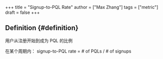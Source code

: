 +++
title = "Signup-to-PQL Rate"
author = ["Max Zhang"]
tags = ["metric"]
draft = false
+++

## Definition {#definition}

用户从注册开始到成为 PQL 的比例

在某个周期内：
signup-to-PQL rate = # of PQLs / # of signups
